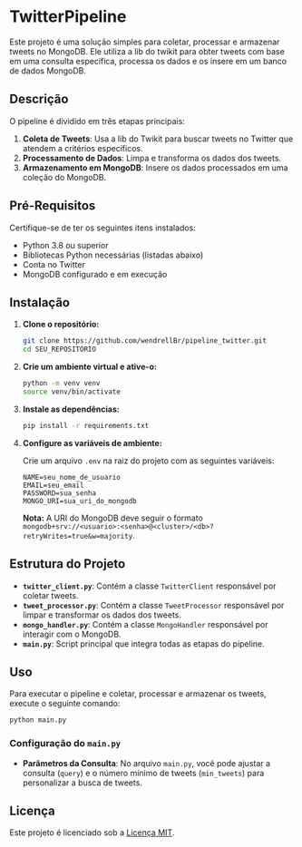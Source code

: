 # TwitterPipeline

Este projeto é uma solução simples para coletar, processar e armazenar tweets no MongoDB. Ele utiliza a lib do twikit para obter tweets com base em uma consulta específica, processa os dados e os insere em um banco de dados MongoDB.

## Descrição

O pipeline é dividido em três etapas principais:

1. **Coleta de Tweets**: Usa a lib do Twikit para buscar tweets no Twitter que atendem a critérios específicos.
2. **Processamento de Dados**: Limpa e transforma os dados dos tweets.
3. **Armazenamento em MongoDB**: Insere os dados processados em uma coleção do MongoDB.

## Pré-Requisitos

Certifique-se de ter os seguintes itens instalados:

- Python 3.8 ou superior
- Bibliotecas Python necessárias (listadas abaixo)
- Conta no Twitter
- MongoDB configurado e em execução

## Instalação

1. **Clone o repositório:**

   ```bash
   git clone https://github.com/wendrellBr/pipeline_twitter.git
   cd SEU_REPOSITORIO
   ```

2. **Crie um ambiente virtual e ative-o:**

   ```bash
   python -m venv venv
   source venv/bin/activate 
   ```

3. **Instale as dependências:**

   ```bash
   pip install -r requirements.txt
   ```

4. **Configure as variáveis de ambiente:**

   Crie um arquivo `.env` na raiz do projeto com as seguintes variáveis:

   ```env
   NAME=seu_nome_de_usuario
   EMAIL=seu_email
   PASSWORD=sua_senha
   MONGO_URI=sua_uri_do_mongodb
   ```

   **Nota:** A URI do MongoDB deve seguir o formato `mongodb+srv://<usuario>:<senha>@<cluster>/<db>?retryWrites=true&w=majority`.

## Estrutura do Projeto

- **`twitter_client.py`**: Contém a classe `TwitterClient` responsável por coletar tweets.
- **`tweet_processor.py`**: Contém a classe `TweetProcessor` responsável por limpar e transformar os dados dos tweets.
- **`mongo_handler.py`**: Contém a classe `MongoHandler` responsável por interagir com o MongoDB.
- **`main.py`**: Script principal que integra todas as etapas do pipeline.

## Uso

Para executar o pipeline e coletar, processar e armazenar os tweets, execute o seguinte comando:

```bash
python main.py
```

### Configuração do `main.py`

- **Parâmetros da Consulta**: No arquivo `main.py`, você pode ajustar a consulta (`query`) e o número mínimo de tweets (`min_tweets`) para personalizar a busca de tweets.

## Licença

Este projeto é licenciado sob a [Licença MIT](LICENSE).
